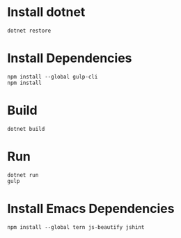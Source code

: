 # Install dotnet
  
    dotnet restore

# Install Dependencies

    npm install --global gulp-cli
    npm install
    
# Build 

    dotnet build
    
# Run 

    dotnet run 
    gulp 

# Install Emacs Dependencies

    npm install --global tern js-beautify jshint
